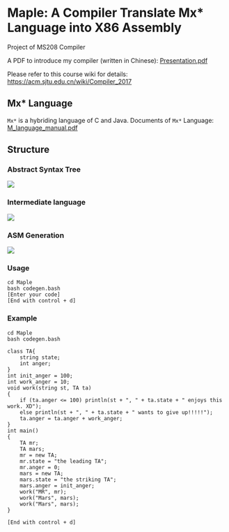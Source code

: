 # Maple: A Compiler Translate Mx* Language into X86 Assembly
Project of MS208 Compiler

A PDF to introduce my compiler (written in Chinese): <a href='Presentation.pdf'>Presentation.pdf</a>

Please refer to this course wiki for details:
<a href='https://acm.sjtu.edu.cn/wiki/Compiler_2017'>https://acm.sjtu.edu.cn/wiki/Compiler_2017</a>

## Mx* Language
`Mx*` is a hybriding language of C and Java.
Documents of `Mx*` Language:
<a href='M_language_manual.pdf'>M_language_manual.pdf</a>
## Structure
### Abstract Syntax Tree

<img src="https://github.com/jinningli/Complier-2017/ast.png">

### Intermediate language

<img src="https://github.com/jinningli/Complier-2017/ir.png">

### ASM Generation

<img src="https://github.com/jinningli/Complier-2017/asm.png">

### Usage
```
cd Maple
bash codegen.bash
[Enter your code]
[End with control + d]
```

### Example
```
cd Maple
bash codegen.bash

class TA{
	string state;
	int anger;
}
int init_anger = 100;
int work_anger = 10;
void work(string st, TA ta)
{
	if (ta.anger <= 100) println(st + ", " + ta.state + " enjoys this work. XD");
	else println(st + ", " + ta.state + " wants to give up!!!!!");
	ta.anger = ta.anger + work_anger;
}
int main()
{
	TA mr;
	TA mars;
	mr = new TA;
	mr.state = "the leading TA";
	mr.anger = 0;
	mars = new TA;
	mars.state = "the striking TA";
	mars.anger = init_anger;
	work("MR", mr);
	work("Mars", mars);
	work("Mars", mars);
}

[End with control + d]
```
